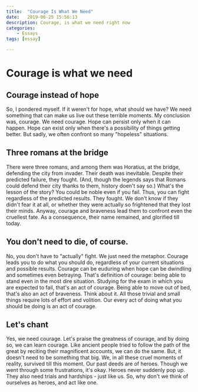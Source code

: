 ```yaml
---
title:  "Courage Is What We Need"
date:   2019-06-25 15:56:13
description: Courage, is what we need right now
categories: 
    - Essays
tags: [essay]

---
```


# Courage is what we need

## Courage instead of hope

So, I pondered myself. If it weren't for hope, what should we have? We need something that can make us live out these terrible moments. My conclusion was, courage. We need courage. Hope can persist only when it can happen. Hope can exist only when there's a possibility of things getting better. But sadly, we often confront so many "hopeless" situations. 

## Three romans at the bridge

There were three romans, and among them was Horatius, at the bridge, defending the city from invader. Their death was inevitable. Despite their predicted failure, they fought. (And, though the legends says that Romans could defend their city thanks to them, history doen't say so.) What's the lesson of the story? You could be noble even if you fail. Thus, you can fight regardless of the predicted results. They fought. We don't know if they didn't fear it at all, or whether they were actually so frightened that they lost their minds. Anyway, courage and braveness lead them to confront even the cruellest fate. As a consequence, their name remained, and glorified till today.

## You don't need to die, of course.

No, you don't have to "actually" fight. We just need the metaphor. Courage leads you to do what you should do, regardless of your current situations and possible results. Courage can be euduring when hope can be dwindling and sometimes even betraying. That's definition of courage: being able to stand even in the most dire situation. Studying for the exam in which you are expected to fail, that's an act of courage. Being able to move out of bed, that's also an act of braveness. Think about it. All those trivial and small things require lots of effort and volition. Our every act of doing what you should be doing is an act of courage.

## Let's chant

Yes, we need courage. Let's praise the greatness of courage, and by doing so, we can learn courage. Like ancient people tried to follow the path of the great by reciting their magnificent accounts, we can do the same. But, it doesn't need to be something that big. We, in all these cruel moments of reality, survived till this moment. Our past deeds are of heroes. Though we went through some frustrations, it's okay. Heroes never suddenly pop up. They also need trials and hardships - just like us. So, why don't we think of ourselves as heroes, and act like one.
